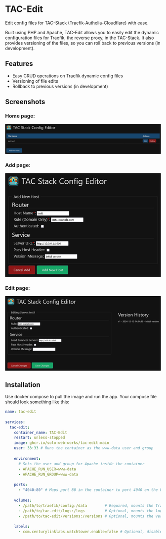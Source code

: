 # TAC-Edit

Edit config files for TAC-Stack (Traefik-Authelia-Cloudflare) with ease.

Built using PHP and Apache, TAC-Edit allows you to easily edit the dynamic configuration files for Traefik, the reverse proxy, in the TAC-Stack.  It also provides versioning of the files, so you can roll back to previous versions (in development).

## Features
- Easy CRUD operations on Traefik dynamic config files
- Versioning of file edits
- Rollback to previous versions (in development)

## Screenshots

### Home page:
![Home page](screenshots/home.png)

### Add page:
![Add page](screenshots/add.png)

### Edit page:
![Edit page](screenshots/edit.png)

## Installation
Use docker compose to pull the image and run the app.  Your compose file should look something like this:

```yaml
name: tac-edit

services:
  tac-edit:
    container_name: TAC-Edit
    restart: unless-stopped
    image: ghcr.io/solo-web-works/tac-edit:main
    user: 33:33 # Runs the container as the www-data user and group

    environment:
      # Sets the user and group for Apache inside the container
      - APACHE_RUN_USER=www-data
      - APACHE_RUN_GROUP=www-data

    ports:
      - "4040:80" # Maps port 80 in the container to port 4040 on the host. Change as needed.

    volumes:
      - /path/to/traefik/config:/data        # Required, mounts the Traefik config folder on the host to /data in the container
      - /path/to/tac-edit/logs:/logs         # Optional, mounts the logs folder in the container on the host
      - /path/to/tac-edit/versions:/versions # Optional, mounts the versions folder in the container on the host

    labels:
      - com.centurylinklabs.watchtower.enable=false # Optional, disables Watchtower if it's running on the host
```

